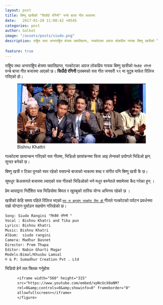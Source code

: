```yaml
---
layout: post
title: बिष्णु खत्रीको "सिउँदो रंगिनी" पन्चे बाजा गीत बजारमा
date:   2017-01-20 11:00:42 +0545
categories: post
author: Galkot
image: "/assets/posts/siudo.png"
description: राष्ट्रिय तथा अन्तराष्ट्रिय क्षेत्रमा ख्यातिप्राप्त, गल्कोटका अग्रज लोकप्रिय गायक बिष्णु खत्रीको “सिउँदो रंगिनी” पन्चे बाजा गीत बजारमा आएको छ। "सिउँदो रंगिनी" एलबमको यस गीत जनवरी १९ मा युटुब मार्फत रिलिज गरिएको हो। ...| Galkot News, Khabar, Information

feature: true
---
```


राष्ट्रिय तथा अन्तराष्ट्रिय क्षेत्रमा ख्यातिप्राप्त, गल्कोटका अग्रज लोकप्रिय गायक बिष्णु खत्रीको `सिउँदो रंगिनी` पन्चे बाजा गीत बजारमा आएको छ। **सिउँदो रंगिनी** एलबमको यस गीत जनवरी १९ मा युटुब मार्फत रिलिज गरिएको हो।

<figure><img src="/assets/posts/siudo.png" align="middle;"><figcaption>Bishnu Khattri</figcaption></figure>


गल्कोटमा छायान्कन गरिएको यस गीतमा, भिडिओ छायांकनमा फिस आइ लेन्सको प्रयोगले भिडिओ  झन् सुन्दर बनेको छ।

बिष्णु खत्री र टिका पुनको स्वर रहेको यसपन्चे बाजाको भाकामा शब्द र संगीत पनि बिष्णु खत्री कै छ।

सुमधुर क्रेअसनले बजारमा ल्याएको यस गीतको भिडिओको भने मधुर बस्नेतले क्यामेरमा कैद गरेका हुन्  ।

प्रेम थापाद्वारा निर्देशित यस भिडियोमा बिमल  र खुस्बुको तारिफ योग्य अभिनय रहेको छ ।

खत्रीको केहि समय पहिले रिलिज भएको <a href="/bishnu-khatri-new-song-gharta-baglung-galkottira-ho">`घर त बाग्लुंग गल्कोट तिर हो` </a>गीतले गल्कोटको पर्यटन प्रवर्धनमा राम्रो योग्दान पुर्याउन सहयोग गरिरहेको छ।

	
	Song: Siudo Rangini "सिउँदो रंगिनी "
	Vocal : Bishnu Khatri and Tika pun
	Lyrics: Bishnu Khatri
	Music: Bishnu Khatri
	Album:  siudo rangini
	Camera: Madhur Basnet
	Director: Prem Thapa
	Editor: Nabin Gharti Magar
	Models:Bimal/Khusbu Lamsal
	© & P: Sumadhur Creation Pvt . Ltd

भिडियो हेर्न तल क्लिक गर्नुहोस



<div class="abc">
	<figure class="op-interactive">
  
	<iframe width="560" height="315" src="https://www.youtube.com/embed/vpNcUcX0aNM?rel=0&amp;controls=0&amp;showinfo=0" frameborder="0" allowfullscreen></iframe>
	</figure>
</div>
